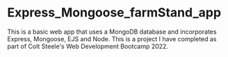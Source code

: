 # Express_Mongoose_farmStand_app
This is a basic web app that uses a MongoDB database and incorporates Express, Mongoose, EJS and Node. This is a project I have completed as part of Colt Steele's Web Development Bootcamp 2022.
